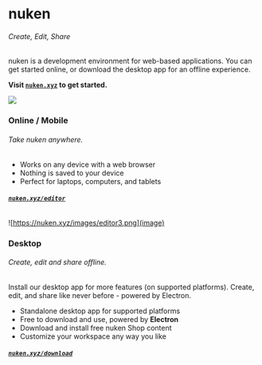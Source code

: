 # nuken 
###### Create, Edit, Share

nuken is a development environment for web-based applications. You can get started online, or download the desktop app for an offline experience.

**Visit [``nuken.xyz``](http://nuken.xyz/) to get started.**

![](image)


### Online / Mobile
###### Take nuken anywhere.
- Works on any device with a web browser
- Nothing is saved to your device
- Perfect for laptops, computers, and tablets

###### **[``nuken.xyz/editor``](http://nuken.xyz/editor)**
![https://nuken.xyz/images/editor3.png](image)

### Desktop
###### Create, edit and share offline.
Install our desktop app for more features (on supported platforms). Create, edit, and share like never before - powered by  Electron.

- Standalone desktop app for supported platforms
- Free to download and use, powered by **Electron**
- Download and install free nuken Shop content
- Customize your workspace any way you like
###### **[``nuken.xyz/download``](http://nuken.xyz/download)**
